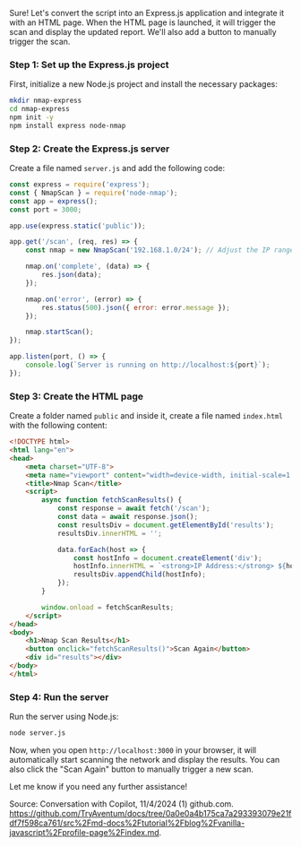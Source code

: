 Sure! Let's convert the script into an Express.js application and integrate it with an HTML page. When the HTML page is launched, it will trigger the scan and display the updated report. We'll also add a button to manually trigger the scan.

### Step 1: Set up the Express.js project

First, initialize a new Node.js project and install the necessary packages:

```bash
mkdir nmap-express
cd nmap-express
npm init -y
npm install express node-nmap
```

### Step 2: Create the Express.js server

Create a file named `server.js` and add the following code:

```javascript
const express = require('express');
const { NmapScan } = require('node-nmap');
const app = express();
const port = 3000;

app.use(express.static('public'));

app.get('/scan', (req, res) => {
    const nmap = new NmapScan('192.168.1.0/24'); // Adjust the IP range as needed

    nmap.on('complete', (data) => {
        res.json(data);
    });

    nmap.on('error', (error) => {
        res.status(500).json({ error: error.message });
    });

    nmap.startScan();
});

app.listen(port, () => {
    console.log(`Server is running on http://localhost:${port}`);
});
```

### Step 3: Create the HTML page

Create a folder named `public` and inside it, create a file named `index.html` with the following content:

```html
<!DOCTYPE html>
<html lang="en">
<head>
    <meta charset="UTF-8">
    <meta name="viewport" content="width=device-width, initial-scale=1.0">
    <title>Nmap Scan</title>
    <script>
        async function fetchScanResults() {
            const response = await fetch('/scan');
            const data = await response.json();
            const resultsDiv = document.getElementById('results');
            resultsDiv.innerHTML = '';

            data.forEach(host => {
                const hostInfo = document.createElement('div');
                hostInfo.innerHTML = `<strong>IP Address:</strong> ${host.ip} <br> <strong>Hostname:</strong> ${host.hostname || 'N/A'}`;
                resultsDiv.appendChild(hostInfo);
            });
        }

        window.onload = fetchScanResults;
    </script>
</head>
<body>
    <h1>Nmap Scan Results</h1>
    <button onclick="fetchScanResults()">Scan Again</button>
    <div id="results"></div>
</body>
</html>
```

### Step 4: Run the server

Run the server using Node.js:

```bash
node server.js
```

Now, when you open `http://localhost:3000` in your browser, it will automatically start scanning the network and display the results. You can also click the "Scan Again" button to manually trigger a new scan.

Let me know if you need any further assistance!

Source: Conversation with Copilot, 11/4/2024
(1) github.com. https://github.com/TryAventum/docs/tree/0a0e0a4b175ca7a293393079e21fdf7f598ca761/src%2Fmd-docs%2Ftutorial%2Fblog%2Fvanilla-javascript%2Fprofile-page%2Findex.md.